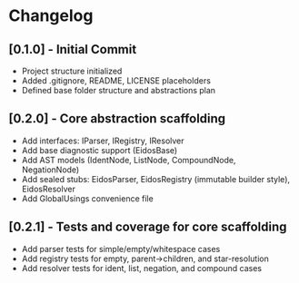 # Changelog

## [0.1.0] - Initial Commit
- Project structure initialized
- Added .gitignore, README, LICENSE placeholders
- Defined base folder structure and abstractions plan

## [0.2.0] - Core abstraction scaffolding
- Add interfaces: IParser, IRegistry, IResolver
- Add base diagnostic support (EidosBase)
- Add AST models (IdentNode, ListNode, CompoundNode, NegationNode)
- Add sealed stubs: EidosParser, EidosRegistry (immutable builder style), EidosResolver
- Add GlobalUsings convenience file

## [0.2.1] - Tests and coverage for core scaffolding
- Add parser tests for simple/empty/whitespace cases
- Add registry tests for empty, parent->children, and star-resolution
- Add resolver tests for ident, list, negation, and compound cases